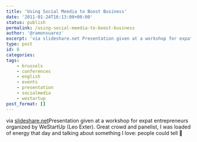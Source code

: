```yaml
---
title: 'Using Social Meedia to Boost Business'
date: '2011-01-24T16:13:00+00:00'
status: publish
permalink: /using-social-meedia-to-boost-business
author: '@ramonsuarez'
excerpt: 'via slideshare.net Presentation given at a workshop for expat entrepreneurs organized by WeStartUp (Leo Exter). Great crowd and panelist, I was loaded of energy that day and talking about something I love: people could tell :)'
type: post
id: 8
categories:
tags:
    - brussels
    - conferences
    - english
    - events
    - presentation
    - socialmedia
    - westartup
post_format: []
---
```

via [slideshare.net](http://www.slideshare.net/ramonsuarez/entrepreneurship-brusselsexpats)</div>Presentation given at a workshop for expat entrepreneurs organized by WeStartUp (Leo Exter). Great crowd and panelist, I was loaded of energy that day and talking about something I love: people could tell 🙂

</div>